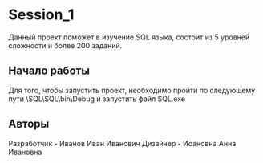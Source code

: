 # Session_1

Данный проект поможет в изучение SQL языка, состоит из 5 уровней сложности и более 200 заданий.

## Начало работы

Для того, чтобы запустить проект, необходимо пройти по следующему пути \SQL\SQL\bin\Debug и запустить файл SQL.exe

## Авторы

Разработчик - Иванов Иван Иванович
Дизайнер - Иоановна Анна Ивановна